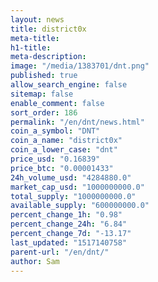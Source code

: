 ```yaml
---
layout: news
title: district0x
meta-title: 
h1-title: 
meta-description: 
image: "/media/1383701/dnt.png"
published: true
allow_search_engine: false
sitemap: false
enable_comment: false
sort_order: 186
permalink: "/en/dnt/news.html"
coin_a_symbol: "DNT"
coin_a_name: "district0x"
coin_a_lower_case: "dnt"
price_usd: "0.16839"
price_btc: "0.00001433"
24h_volume_usd: "4284880.0"
market_cap_usd: "1000000000.0"
total_supply: "1000000000.0"
available_supply: "600000000.0"
percent_change_1h: "0.98"
percent_change_24h: "6.84"
percent_change_7d: "-13.17"
last_updated: "1517140758"
parent-url: "/en/dnt/"
author: Sam
---
```


